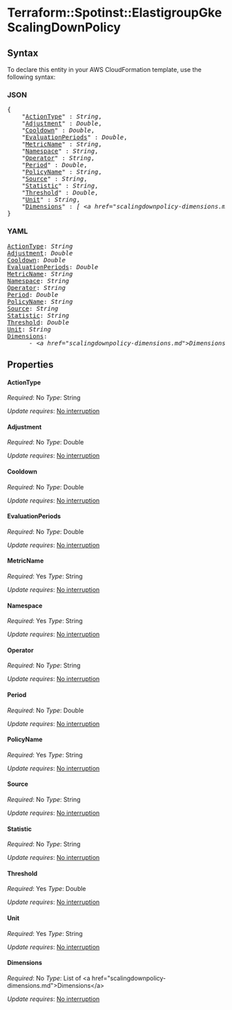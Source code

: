 # Terraform::Spotinst::ElastigroupGke ScalingDownPolicy

## Syntax

To declare this entity in your AWS CloudFormation template, use the following syntax:

### JSON

<pre>
{
    "<a href="#actiontype" title="ActionType">ActionType</a>" : <i>String</i>,
    "<a href="#adjustment" title="Adjustment">Adjustment</a>" : <i>Double</i>,
    "<a href="#cooldown" title="Cooldown">Cooldown</a>" : <i>Double</i>,
    "<a href="#evaluationperiods" title="EvaluationPeriods">EvaluationPeriods</a>" : <i>Double</i>,
    "<a href="#metricname" title="MetricName">MetricName</a>" : <i>String</i>,
    "<a href="#namespace" title="Namespace">Namespace</a>" : <i>String</i>,
    "<a href="#operator" title="Operator">Operator</a>" : <i>String</i>,
    "<a href="#period" title="Period">Period</a>" : <i>Double</i>,
    "<a href="#policyname" title="PolicyName">PolicyName</a>" : <i>String</i>,
    "<a href="#source" title="Source">Source</a>" : <i>String</i>,
    "<a href="#statistic" title="Statistic">Statistic</a>" : <i>String</i>,
    "<a href="#threshold" title="Threshold">Threshold</a>" : <i>Double</i>,
    "<a href="#unit" title="Unit">Unit</a>" : <i>String</i>,
    "<a href="#dimensions" title="Dimensions">Dimensions</a>" : <i>[ &lt;a href=&#34;scalingdownpolicy-dimensions.md&#34;&gt;Dimensions&lt;/a&gt;, ... ]</i>
}
</pre>

### YAML

<pre>
<a href="#actiontype" title="ActionType">ActionType</a>: <i>String</i>
<a href="#adjustment" title="Adjustment">Adjustment</a>: <i>Double</i>
<a href="#cooldown" title="Cooldown">Cooldown</a>: <i>Double</i>
<a href="#evaluationperiods" title="EvaluationPeriods">EvaluationPeriods</a>: <i>Double</i>
<a href="#metricname" title="MetricName">MetricName</a>: <i>String</i>
<a href="#namespace" title="Namespace">Namespace</a>: <i>String</i>
<a href="#operator" title="Operator">Operator</a>: <i>String</i>
<a href="#period" title="Period">Period</a>: <i>Double</i>
<a href="#policyname" title="PolicyName">PolicyName</a>: <i>String</i>
<a href="#source" title="Source">Source</a>: <i>String</i>
<a href="#statistic" title="Statistic">Statistic</a>: <i>String</i>
<a href="#threshold" title="Threshold">Threshold</a>: <i>Double</i>
<a href="#unit" title="Unit">Unit</a>: <i>String</i>
<a href="#dimensions" title="Dimensions">Dimensions</a>: <i>
      - &lt;a href=&#34;scalingdownpolicy-dimensions.md&#34;&gt;Dimensions&lt;/a&gt;</i>
</pre>

## Properties

#### ActionType

_Required_: No
_Type_: String

_Update requires_: [No interruption](https://docs.aws.amazon.com/AWSCloudFormation/latest/UserGuide/using-cfn-updating-stacks-update-behaviors.html#update-no-interrupt)

#### Adjustment

_Required_: No
_Type_: Double

_Update requires_: [No interruption](https://docs.aws.amazon.com/AWSCloudFormation/latest/UserGuide/using-cfn-updating-stacks-update-behaviors.html#update-no-interrupt)

#### Cooldown

_Required_: No
_Type_: Double

_Update requires_: [No interruption](https://docs.aws.amazon.com/AWSCloudFormation/latest/UserGuide/using-cfn-updating-stacks-update-behaviors.html#update-no-interrupt)

#### EvaluationPeriods

_Required_: No
_Type_: Double

_Update requires_: [No interruption](https://docs.aws.amazon.com/AWSCloudFormation/latest/UserGuide/using-cfn-updating-stacks-update-behaviors.html#update-no-interrupt)

#### MetricName

_Required_: Yes
_Type_: String

_Update requires_: [No interruption](https://docs.aws.amazon.com/AWSCloudFormation/latest/UserGuide/using-cfn-updating-stacks-update-behaviors.html#update-no-interrupt)

#### Namespace

_Required_: Yes
_Type_: String

_Update requires_: [No interruption](https://docs.aws.amazon.com/AWSCloudFormation/latest/UserGuide/using-cfn-updating-stacks-update-behaviors.html#update-no-interrupt)

#### Operator

_Required_: No
_Type_: String

_Update requires_: [No interruption](https://docs.aws.amazon.com/AWSCloudFormation/latest/UserGuide/using-cfn-updating-stacks-update-behaviors.html#update-no-interrupt)

#### Period

_Required_: No
_Type_: Double

_Update requires_: [No interruption](https://docs.aws.amazon.com/AWSCloudFormation/latest/UserGuide/using-cfn-updating-stacks-update-behaviors.html#update-no-interrupt)

#### PolicyName

_Required_: Yes
_Type_: String

_Update requires_: [No interruption](https://docs.aws.amazon.com/AWSCloudFormation/latest/UserGuide/using-cfn-updating-stacks-update-behaviors.html#update-no-interrupt)

#### Source

_Required_: No
_Type_: String

_Update requires_: [No interruption](https://docs.aws.amazon.com/AWSCloudFormation/latest/UserGuide/using-cfn-updating-stacks-update-behaviors.html#update-no-interrupt)

#### Statistic

_Required_: No
_Type_: String

_Update requires_: [No interruption](https://docs.aws.amazon.com/AWSCloudFormation/latest/UserGuide/using-cfn-updating-stacks-update-behaviors.html#update-no-interrupt)

#### Threshold

_Required_: Yes
_Type_: Double

_Update requires_: [No interruption](https://docs.aws.amazon.com/AWSCloudFormation/latest/UserGuide/using-cfn-updating-stacks-update-behaviors.html#update-no-interrupt)

#### Unit

_Required_: Yes
_Type_: String

_Update requires_: [No interruption](https://docs.aws.amazon.com/AWSCloudFormation/latest/UserGuide/using-cfn-updating-stacks-update-behaviors.html#update-no-interrupt)

#### Dimensions

_Required_: No
_Type_: List of &lt;a href=&#34;scalingdownpolicy-dimensions.md&#34;&gt;Dimensions&lt;/a&gt;

_Update requires_: [No interruption](https://docs.aws.amazon.com/AWSCloudFormation/latest/UserGuide/using-cfn-updating-stacks-update-behaviors.html#update-no-interrupt)

